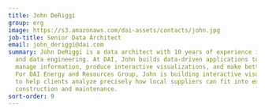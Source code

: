 ```yaml
---
title: John DeRiggi
group: erg
image: https://s3.amazonaws.com/dai-assets/contacts/john.jpg
job-title: Senior Data Architect
email: john_deriggi@dai.com
summary: John DeRiggi is a data architect with 10 years of experience in software
  and data engineering. At DAI, John builds data-driven applications to help projects
  manage information, produce interactive visualizations, and make better decisions.
  For DAI Energy and Resources Group, John is building interactive visualizations
  to help clients analyze precisely how local suppliers can fit into energy systems
  construction and maintenance.
sort-order: 9
---
```


